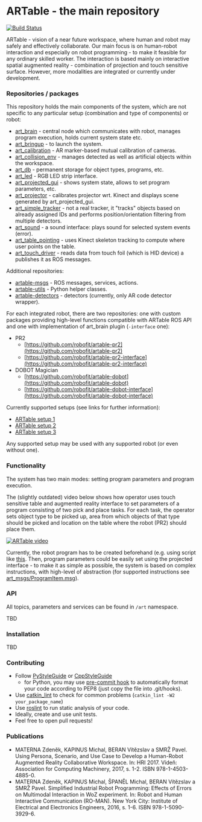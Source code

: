# ARTable - the main repository

[![Build Status](https://travis-ci.org/robofit/artable.svg)](https://travis-ci.org/robofit/artable)

ARTable - vision of a near future workspace, where human and robot may safely and effectively collaborate. Our main focus is on human-robot interaction and especially on robot programming - to make it feasible for any ordinary skilled worker. The interaction is based mainly on interactive spatial augmented reality - combination of projection and touch sensitive surface. However, more modalities are integrated or currently under development.

### Repositories / packages

This repository holds the main components of the system, which are not specific to any particular setup (combination and type of components) or robot:

 * [art_brain](https://github.com/robofit/artable/tree/master/art_brain) - central node which communicates with robot, manages program execution, holds current system state etc.
 * [art_bringup](https://github.com/robofit/artable/tree/master/art_bringup) - to launch the system.
 * [art_calibration](https://github.com/robofit/artable/tree/master/art_calibration) - AR marker-based mutual calibration of cameras.
 * [art_collision_env](https://github.com/robofit/artable/tree/master/art_collision_env) - manages detected as well as artificial objects within the workspace.
 * [art_db](https://github.com/robofit/artable/tree/master/art_db) - permanent storage for object types, programs, etc.
 * [art_led](https://github.com/robofit/artable/tree/master/art_led) - RGB LED strip interface.
 * [art_projected_gui](https://github.com/robofit/artable/tree/master/art_projected_gui) - shows system state, allows to set program parameters, etc. 
 * [art_projector](https://github.com/robofit/artable/tree/master/art_projector) - calibrates projector wrt. Kinect and displays scene generated by art_projected_gui. 
 * [art_simple_tracker](https://github.com/robofit/artable/tree/master/art_simple_tracker) - not a real tracker, it "tracks" objects based on already assigned IDs and performs position/orientation filtering from multiple detectors.
 * [art_sound](https://github.com/robofit/artable/tree/master/art_sound) - a sound interface: plays sound for selected system events (error).
 * [art_table_pointing](https://github.com/robofit/artable/tree/master/art_table_pointing) - uses Kinect skeleton tracking to compute where user points on the table.
 * [art_touch_driver](https://github.com/robofit/artable/tree/master/art_touch_driver) - reads data from touch foil (which is HID device) a publishes it as ROS messages.

Additional repositories:

 * [artable-msgs](https://github.com/robofit/artable-msgs) - ROS messages, services, actions.
 * [artable-utils](https://github.com/robofit/artable-utils) - Python helper classes.
 * [artable-detectors](https://github.com/robofit/artable-detectors) - detectors (currently, only AR code detector wrapper).

For each integrated robot, there are two repositories: one with custom packages providing high-level functions compatible with ARTable ROS API and one with implementation of art_brain plugin (```-interface``` one):

* PR2
  * [https://github.com/robofit/artable-pr2](https://github.com/robofit/artable-pr2)
  * [https://github.com/robofit/artable-pr2-interface](https://github.com/robofit/artable-pr2-interface)
* DOBOT Magician
  * [https://github.com/robofit/artable-dobot](https://github.com/robofit/artable-dobot)
  * [https://github.com/robofit/artable-dobot-interface](https://github.com/robofit/artable-dobot-interface)

Currently supported setups (see links for further information):

 * [ARTable setup 1](https://github.com/robofit/artable-setup-1)
 * [ARTable setup 2](https://github.com/robofit/artable-setup-2)
 * [ARTable setup 3](https://github.com/robofit/artable-setup-3)
 
 Any supported setup may be used with any supported robot (or even without one).

### Functionality

The system has two main modes: setting program parameters and program execution.

The (slightly outdated) video below shows how operator uses touch sensitive table and augmented reality interface to set parameters of a program consisting of two pick and place tasks. For each task, the operator sets object type to be picked up, area from which objects of that type should be picked and location on the table where the robot (PR2) should place them.

[![ARTable video](https://i.ytimg.com/vi/M_KxpIJo1LA/0.jpg)](https://youtu.be/M_KxpIJo1LA)

Currently, the robot program has to be created beforehand (e.g. using script like [this](https://github.com/robofit/artable/blob/master/art_db/scripts/simple_trolley.py). Then, program parameters could be easily set using the projected interface - to make it as simple as possible, the system is based on complex instructions, with high-level of abstraction (for supported instructions see [art_msgs/ProgramItem.msg](https://github.com/robofit/artable-msgs/blob/master/art_msgs/msg/ProgramItem.msg)).

### API

All topics, parameters and services can be found in `/art` namespace.

TBD

### Installation

TBD

### Contributing

 - Follow [PyStyleGuide](http://wiki.ros.org/PyStyleGuide) or [CppStyleGuide](http://wiki.ros.org/CppStyleGuide)
   - for Python, you may use [pre-commit hook](https://github.com/robofit/artable/blob/master/hooks/pre-commit) to automatically format your code according to PEP8 (just copy the file into .git/hooks).
 - Use [catkin_lint](http://fkie.github.io/catkin_lint/) to check for common problems (```catkin_lint -W2 your_package_name```)
 - Use [roslint](http://wiki.ros.org/roslint) to run static analysis of your code.
 - Ideally, create and use unit tests.
 - Feel free to open pull requests!

### Publications

 * MATERNA Zdeněk, KAPINUS Michal, BERAN Vítězslav a SMRŽ Pavel. Using Persona, Scenario, and Use Case to Develop a Human-Robot Augmented Reality Collaborative Workspace. In: HRI 2017. Vídeň: Association for Computing Machinery, 2017, s. 1-2. ISBN 978-1-4503-4885-0.
 * MATERNA Zdeněk, KAPINUS Michal, ŠPANĚL Michal, BERAN Vítězslav a SMRŽ Pavel. Simplified Industrial Robot Programming: Effects of Errors on Multimodal Interaction in WoZ experiment. In: Robot and Human Interactive Communication (RO-MAN). New York City: Institute of Electrical and Electronics Engineers, 2016, s. 1-6. ISBN 978-1-5090-3929-6.
